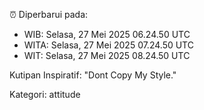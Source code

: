 ⏰ Diperbarui pada:
- WIB: Selasa, 27 Mei 2025 06.24.50 UTC
- WITA: Selasa, 27 Mei 2025 07.24.50 UTC
- WIT: Selasa, 27 Mei 2025 08.24.50 UTC

Kutipan Inspiratif:
"Dont Copy My Style."


Kategori: attitude

